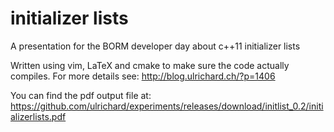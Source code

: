 # initializer lists
A presentation for the BORM developer day about c++11 initializer lists

Written using vim, LaTeX and cmake to make sure the code actually compiles. For more details see:
http://blog.ulrichard.ch/?p=1406

You can find the pdf output file at:
https://github.com/ulrichard/experiments/releases/download/initlist_0.2/initializerlists.pdf
 
